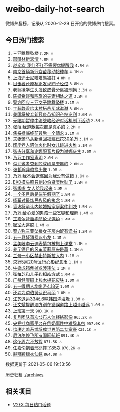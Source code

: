 # weibo-daily-hot-search

微博热搜榜，记录从 2020-12-29 日开始的微博热门搜索。

## 今日热门搜索

<!-- BEGIN -->

1. [三亚跳舞坠楼](https://s.weibo.com/weibo?q=%E4%B8%89%E4%BA%9A%E8%B7%B3%E8%88%9E%E5%9D%A0%E6%A5%BC&Refer=top) `7.2M 🔥`
1. [邢昭林新恋情](https://s.weibo.com/weibo?q=%23%E9%82%A2%E6%98%AD%E6%9E%97%E6%96%B0%E6%81%8B%E6%83%85%23&Refer=top) `4.8M 🔥`
1. [赵奕欢 我红不红不需要你提醒我](https://s.weibo.com/weibo?q=%E8%B5%B5%E5%A5%95%E6%AC%A2%20%E6%88%91%E7%BA%A2%E4%B8%8D%E7%BA%A2%E4%B8%8D%E9%9C%80%E8%A6%81%E4%BD%A0%E6%8F%90%E9%86%92%E6%88%91&Refer=top) `4.7M 🔥`
1. [南京首辆新冠疫苗移动接种车](https://s.weibo.com/weibo?q=%E5%8D%97%E4%BA%AC%E9%A6%96%E8%BE%86%E6%96%B0%E5%86%A0%E7%96%AB%E8%8B%97%E7%A7%BB%E5%8A%A8%E6%8E%A5%E7%A7%8D%E8%BD%A6&Refer=top) `4.1M 🔥`
1. [上海迪士尼噗噗熊被打](https://s.weibo.com/weibo?q=%23%E4%B8%8A%E6%B5%B7%E8%BF%AA%E5%A3%AB%E5%B0%BC%E5%99%97%E5%99%97%E7%86%8A%E8%A2%AB%E6%89%93%23&Refer=top) `4.0M 🔥`
1. [目击者还原杭州发现豹子经过](https://s.weibo.com/weibo?q=%23%E7%9B%AE%E5%87%BB%E8%80%85%E8%BF%98%E5%8E%9F%E6%9D%AD%E5%B7%9E%E5%8F%91%E7%8E%B0%E8%B1%B9%E5%AD%90%E7%BB%8F%E8%BF%87%23&Refer=top) `3.8M 🔥`
1. [老师揪学生头发致皮骨分离被刑拘](https://s.weibo.com/weibo?q=%23%E8%80%81%E5%B8%88%E6%8F%AA%E5%AD%A6%E7%94%9F%E5%A4%B4%E5%8F%91%E8%87%B4%E7%9A%AE%E9%AA%A8%E5%88%86%E7%A6%BB%E8%A2%AB%E5%88%91%E6%8B%98%23&Refer=top) `3.3M 🔥`
1. [陈妍希谈和陈晓的夫妻相处之道](https://s.weibo.com/weibo?q=%23%E9%99%88%E5%A6%8D%E5%B8%8C%E8%B0%88%E5%92%8C%E9%99%88%E6%99%93%E7%9A%84%E5%A4%AB%E5%A6%BB%E7%9B%B8%E5%A4%84%E4%B9%8B%E9%81%93%23&Refer=top) `3.2M 🔥`
1. [警方回应三亚女子跳舞坠楼](https://s.weibo.com/weibo?q=%23%E8%AD%A6%E6%96%B9%E5%9B%9E%E5%BA%94%E4%B8%89%E4%BA%9A%E5%A5%B3%E5%AD%90%E8%B7%B3%E8%88%9E%E5%9D%A0%E6%A5%BC%23&Refer=top) `3.1M 🔥`
1. [工藤静香给木村拓哉买冰淇淋](https://s.weibo.com/weibo?q=%23%E5%B7%A5%E8%97%A4%E9%9D%99%E9%A6%99%E7%BB%99%E6%9C%A8%E6%9D%91%E6%8B%93%E5%93%89%E4%B9%B0%E5%86%B0%E6%B7%87%E6%B7%8B%23&Refer=top) `3.0M 🔥`
1. [美国将放弃新冠疫苗知识产权专利](https://s.weibo.com/weibo?q=%23%E7%BE%8E%E5%9B%BD%E5%B0%86%E6%94%BE%E5%BC%83%E6%96%B0%E5%86%A0%E7%96%AB%E8%8B%97%E7%9F%A5%E8%AF%86%E4%BA%A7%E6%9D%83%E4%B8%93%E5%88%A9%23&Refer=top) `2.6M 🔥`
1. [无限期暂停中澳战略经济对话机制下活动](https://s.weibo.com/weibo?q=%23%E6%97%A0%E9%99%90%E6%9C%9F%E6%9A%82%E5%81%9C%E4%B8%AD%E6%BE%B3%E6%88%98%E7%95%A5%E7%BB%8F%E6%B5%8E%E5%AF%B9%E8%AF%9D%E6%9C%BA%E5%88%B6%E4%B8%8B%E6%B4%BB%E5%8A%A8%23&Refer=top) `2.3M 🔥`
1. [张萌 我道歉每次都是真心的](https://s.weibo.com/weibo?q=%E5%BC%A0%E8%90%8C%20%E6%88%91%E9%81%93%E6%AD%89%E6%AF%8F%E6%AC%A1%E9%83%BD%E6%98%AF%E7%9C%9F%E5%BF%83%E7%9A%84&Refer=top) `2.2M 🔥`
1. [焦裕禄临终前最后一个请求](https://s.weibo.com/weibo?q=%E7%84%A6%E8%A3%95%E7%A6%84%E4%B8%B4%E7%BB%88%E5%89%8D%E6%9C%80%E5%90%8E%E4%B8%80%E4%B8%AA%E8%AF%B7%E6%B1%82&Refer=top) `2.1M 🔥`
1. [夫妻骑马从新疆回福建已花30多万](https://s.weibo.com/weibo?q=%E5%A4%AB%E5%A6%BB%E9%AA%91%E9%A9%AC%E4%BB%8E%E6%96%B0%E7%96%86%E5%9B%9E%E7%A6%8F%E5%BB%BA%E5%B7%B2%E8%8A%B130%E5%A4%9A%E4%B8%87&Refer=top) `2.1M 🔥`
1. [印度老人遗体火化时女儿跳进火堆](https://s.weibo.com/weibo?q=%E5%8D%B0%E5%BA%A6%E8%80%81%E4%BA%BA%E9%81%97%E4%BD%93%E7%81%AB%E5%8C%96%E6%97%B6%E5%A5%B3%E5%84%BF%E8%B7%B3%E8%BF%9B%E7%81%AB%E5%A0%86&Refer=top) `2.1M 🔥`
1. [张杰分享和谢娜配音片段为谢娜庆生](https://s.weibo.com/weibo?q=%23%E5%BC%A0%E6%9D%B0%E5%88%86%E4%BA%AB%E5%92%8C%E8%B0%A2%E5%A8%9C%E9%85%8D%E9%9F%B3%E7%89%87%E6%AE%B5%E4%B8%BA%E8%B0%A2%E5%A8%9C%E5%BA%86%E7%94%9F%23&Refer=top) `2.0M 🔥`
1. [乃万工作室声明](https://s.weibo.com/weibo?q=%23%E4%B9%83%E4%B8%87%E5%B7%A5%E4%BD%9C%E5%AE%A4%E5%A3%B0%E6%98%8E%23&Refer=top) `2.0M 🔥`
1. [湖北省考查到的成绩是去年的](https://s.weibo.com/weibo?q=%E6%B9%96%E5%8C%97%E7%9C%81%E8%80%83%E6%9F%A5%E5%88%B0%E7%9A%84%E6%88%90%E7%BB%A9%E6%98%AF%E5%8E%BB%E5%B9%B4%E7%9A%84&Refer=top) `2.0M 🔥`
1. [张哲瀚龚俊换头像](https://s.weibo.com/weibo?q=%E5%BC%A0%E5%93%B2%E7%80%9A%E9%BE%9A%E4%BF%8A%E6%8D%A2%E5%A4%B4%E5%83%8F&Refer=top) `1.9M 🔥`
1. [乃万 我不会退缩因为我没有做错](https://s.weibo.com/weibo?q=%E4%B9%83%E4%B8%87%20%E6%88%91%E4%B8%8D%E4%BC%9A%E9%80%80%E7%BC%A9%E5%9B%A0%E4%B8%BA%E6%88%91%E6%B2%A1%E6%9C%89%E5%81%9A%E9%94%99&Refer=top) `1.8M 🔥`
1. [EXO摸头照只剩边伯贤吴世勋了](https://s.weibo.com/weibo?q=EXO%E6%91%B8%E5%A4%B4%E7%85%A7%E5%8F%AA%E5%89%A9%E8%BE%B9%E4%BC%AF%E8%B4%A4%E5%90%B4%E4%B8%96%E5%8B%8B%E4%BA%86&Refer=top) `1.8M 🔥`
1. [张彬彬 女人给我起来](https://s.weibo.com/weibo?q=%E5%BC%A0%E5%BD%AC%E5%BD%AC%20%E5%A5%B3%E4%BA%BA%E7%BB%99%E6%88%91%E8%B5%B7%E6%9D%A5&Refer=top) `1.8M 🔥`
1. [一个多月后是端午假期了](https://s.weibo.com/weibo?q=%23%E4%B8%80%E4%B8%AA%E5%A4%9A%E6%9C%88%E5%90%8E%E6%98%AF%E7%AB%AF%E5%8D%88%E5%81%87%E6%9C%9F%E4%BA%86%23&Refer=top) `1.8M 🔥`
1. [杨幂对最炫民族风的执念](https://s.weibo.com/weibo?q=%23%E6%9D%A8%E5%B9%82%E5%AF%B9%E6%9C%80%E7%82%AB%E6%B0%91%E6%97%8F%E9%A3%8E%E7%9A%84%E6%89%A7%E5%BF%B5%23&Refer=top) `1.8M 🔥`
1. [香港将承认内地婚姻家庭案件判决](https://s.weibo.com/weibo?q=%23%E9%A6%99%E6%B8%AF%E5%B0%86%E6%89%BF%E8%AE%A4%E5%86%85%E5%9C%B0%E5%A9%9A%E5%A7%BB%E5%AE%B6%E5%BA%AD%E6%A1%88%E4%BB%B6%E5%88%A4%E5%86%B3%23&Refer=top) `1.5M 🔥`
1. [乃万 给心爱的男孩一些宽容和理解](https://s.weibo.com/weibo?q=%E4%B9%83%E4%B8%87%20%E7%BB%99%E5%BF%83%E7%88%B1%E7%9A%84%E7%94%B7%E5%AD%A9%E4%B8%80%E4%BA%9B%E5%AE%BD%E5%AE%B9%E5%92%8C%E7%90%86%E8%A7%A3&Refer=top) `1.4M 🔥`
1. [王嘉尔背后抱邓伦求保护](https://s.weibo.com/weibo?q=%23%E7%8E%8B%E5%98%89%E5%B0%94%E8%83%8C%E5%90%8E%E6%8A%B1%E9%82%93%E4%BC%A6%E6%B1%82%E4%BF%9D%E6%8A%A4%23&Refer=top) `1.4M 🔥`
1. [密室大逃脱](https://s.weibo.com/weibo?q=%E5%AF%86%E5%AE%A4%E5%A4%A7%E9%80%83%E8%84%B1&Refer=top) `1.4M 🔥`
1. [警方称三亚坠楼女子房内留有遗书](https://s.weibo.com/weibo?q=%23%E8%AD%A6%E6%96%B9%E7%A7%B0%E4%B8%89%E4%BA%9A%E5%9D%A0%E6%A5%BC%E5%A5%B3%E5%AD%90%E6%88%BF%E5%86%85%E7%95%99%E6%9C%89%E9%81%97%E4%B9%A6%23&Refer=top) `1.2M 🔥`
1. [五一县域消费四小龙](https://s.weibo.com/weibo?q=%23%E4%BA%94%E4%B8%80%E5%8E%BF%E5%9F%9F%E6%B6%88%E8%B4%B9%E5%9B%9B%E5%B0%8F%E9%BE%99%23&Refer=top) `1.1M 🔥`
1. [孟美岐李云迪表情包被搬上课堂](https://s.weibo.com/weibo?q=%23%E5%AD%9F%E7%BE%8E%E5%B2%90%E6%9D%8E%E4%BA%91%E8%BF%AA%E8%A1%A8%E6%83%85%E5%8C%85%E8%A2%AB%E6%90%AC%E4%B8%8A%E8%AF%BE%E5%A0%82%23&Refer=top) `1.1M 🔥`
1. [养了俩月的风车茉莉原来是草](https://s.weibo.com/weibo?q=%23%E5%85%BB%E4%BA%86%E4%BF%A9%E6%9C%88%E7%9A%84%E9%A3%8E%E8%BD%A6%E8%8C%89%E8%8E%89%E5%8E%9F%E6%9D%A5%E6%98%AF%E8%8D%89%23&Refer=top) `1.1M 🔥`
1. [兰州一小区禁止特斯拉入内](https://s.weibo.com/weibo?q=%E5%85%B0%E5%B7%9E%E4%B8%80%E5%B0%8F%E5%8C%BA%E7%A6%81%E6%AD%A2%E7%89%B9%E6%96%AF%E6%8B%89%E5%85%A5%E5%86%85&Refer=top) `1.1M 🔥`
1. [央行5月20号发行心形纪念币](https://s.weibo.com/weibo?q=%23%E5%A4%AE%E8%A1%8C5%E6%9C%8820%E5%8F%B7%E5%8F%91%E8%A1%8C%E5%BF%83%E5%BD%A2%E7%BA%AA%E5%BF%B5%E5%B8%81%23&Refer=top) `1.1M 🔥`
1. [牛奶成箱倒掉或涉违法](https://s.weibo.com/weibo?q=%23%E7%89%9B%E5%A5%B6%E6%88%90%E7%AE%B1%E5%80%92%E6%8E%89%E6%88%96%E6%B6%89%E8%BF%9D%E6%B3%95%23&Refer=top) `1.1M 🔥`
1. [张柏芝和儿子的相处方式](https://s.weibo.com/weibo?q=%23%E5%BC%A0%E6%9F%8F%E8%8A%9D%E5%92%8C%E5%84%BF%E5%AD%90%E7%9A%84%E7%9B%B8%E5%A4%84%E6%96%B9%E5%BC%8F%23&Refer=top) `1.0M 🔥`
1. [广州健康码上线木棉花皮肤](https://s.weibo.com/weibo?q=%23%E5%B9%BF%E5%B7%9E%E5%81%A5%E5%BA%B7%E7%A0%81%E4%B8%8A%E7%BA%BF%E6%9C%A8%E6%A3%89%E8%8A%B1%E7%9A%AE%E8%82%A4%23&Refer=top) `1.0M 🔥`
1. [五一假期人均出游4.18天](https://s.weibo.com/weibo?q=%23%E4%BA%94%E4%B8%80%E5%81%87%E6%9C%9F%E4%BA%BA%E5%9D%87%E5%87%BA%E6%B8%B84.18%E5%A4%A9%23&Refer=top) `1.0M 🔥`
1. [还以为边伯贤认识马丽](https://s.weibo.com/weibo?q=%23%E8%BF%98%E4%BB%A5%E4%B8%BA%E8%BE%B9%E4%BC%AF%E8%B4%A4%E8%AE%A4%E8%AF%86%E9%A9%AC%E4%B8%BD%23&Refer=top) `1.0M 🔥`
1. [江苏退运3346.6吨韩国洋垃圾](https://s.weibo.com/weibo?q=%E6%B1%9F%E8%8B%8F%E9%80%80%E8%BF%903346.6%E5%90%A8%E9%9F%A9%E5%9B%BD%E6%B4%8B%E5%9E%83%E5%9C%BE&Refer=top) `1.0M 🔥`
1. [汪文斌提醒澳方别在错误道路上越走越远](https://s.weibo.com/weibo?q=%23%E6%B1%AA%E6%96%87%E6%96%8C%E6%8F%90%E9%86%92%E6%BE%B3%E6%96%B9%E5%88%AB%E5%9C%A8%E9%94%99%E8%AF%AF%E9%81%93%E8%B7%AF%E4%B8%8A%E8%B6%8A%E8%B5%B0%E8%B6%8A%E8%BF%9C%23&Refer=top) `1.0M 🔥`
1. [上班第一天](https://s.weibo.com/weibo?q=%23%E4%B8%8A%E7%8F%AD%E7%AC%AC%E4%B8%80%E5%A4%A9%23&Refer=top) `988.1K 🔥`
1. [复旦团队首次公布人体经络影像](https://s.weibo.com/weibo?q=%23%E5%A4%8D%E6%97%A6%E5%9B%A2%E9%98%9F%E9%A6%96%E6%AC%A1%E5%85%AC%E5%B8%83%E4%BA%BA%E4%BD%93%E7%BB%8F%E7%BB%9C%E5%BD%B1%E5%83%8F%23&Refer=top) `963.2K 🔥`
1. [央视批商家平台在倒奶事件中难辞其咎](https://s.weibo.com/weibo?q=%23%E5%A4%AE%E8%A7%86%E6%89%B9%E5%95%86%E5%AE%B6%E5%B9%B3%E5%8F%B0%E5%9C%A8%E5%80%92%E5%A5%B6%E4%BA%8B%E4%BB%B6%E4%B8%AD%E9%9A%BE%E8%BE%9E%E5%85%B6%E5%92%8E%23&Refer=top) `957.0K 🔥`
1. [梅琳达盖茨或将成世界第二女富豪](https://s.weibo.com/weibo?q=%E6%A2%85%E7%90%B3%E8%BE%BE%E7%9B%96%E8%8C%A8%E6%88%96%E5%B0%86%E6%88%90%E4%B8%96%E7%95%8C%E7%AC%AC%E4%BA%8C%E5%A5%B3%E5%AF%8C%E8%B1%AA&Refer=top) `928.1K 🔥`
1. [尼泊尔停飞所有国际航班](https://s.weibo.com/weibo?q=%23%E5%B0%BC%E6%B3%8A%E5%B0%94%E5%81%9C%E9%A3%9E%E6%89%80%E6%9C%89%E5%9B%BD%E9%99%85%E8%88%AA%E7%8F%AD%23&Refer=top) `891.4K 🔥`
1. [这个周六不放假](https://s.weibo.com/weibo?q=%23%E8%BF%99%E4%B8%AA%E5%91%A8%E5%85%AD%E4%B8%8D%E6%94%BE%E5%81%87%23&Refer=top) `871.5K 🔥`
1. [任嘉伦抱着邢菲摔了85次](https://s.weibo.com/weibo?q=%23%E4%BB%BB%E5%98%89%E4%BC%A6%E6%8A%B1%E7%9D%80%E9%82%A2%E8%8F%B2%E6%91%94%E4%BA%8685%E6%AC%A1%23&Refer=top) `870.2K 🔥`
1. [赵丽颖绿衣仙踪](https://s.weibo.com/weibo?q=%23%E8%B5%B5%E4%B8%BD%E9%A2%96%E7%BB%BF%E8%A1%A3%E4%BB%99%E8%B8%AA%23&Refer=top) `864.0K 🔥`

数据更新于 2021-05-06 19:53:56

<!-- END -->

历史归档 [./archives](./archives)

## 相关项目

- [V2EX 每日热门话题](https://github.com/boojack/v2ex-daily-hot-topic)
